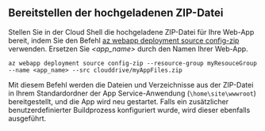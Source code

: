 ## <a name="deploy-uploaded-zip-file"></a>Bereitstellen der hochgeladenen ZIP-Datei

Stellen Sie in der Cloud Shell die hochgeladene ZIP-Datei für Ihre Web-App bereit, indem Sie den Befehl [az webapp deployment source config-zip](/cli/azure/webapp/deployment/source?view=azure-cli-latest#az_webapp_deployment_source_config_zip) verwenden. Ersetzen Sie *\<app_name>* durch den Namen Ihrer Web-App.

```azurecli-interactive
az webapp deployment source config-zip --resource-group myResouceGroup --name <app_name> --src clouddrive/myAppFiles.zip
```

Mit diesem Befehl werden die Dateien und Verzeichnisse aus der ZIP-Datei in Ihrem Standardordner der App Service-Anwendung (`\home\site\wwwroot`) bereitgestellt, und die App wird neu gestartet. Falls ein zusätzlicher benutzerdefinierter Buildprozess konfiguriert wurde, wird dieser ebenfalls ausgeführt.
